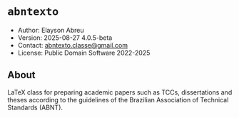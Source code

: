 # `abntexto`

- Author: Elayson Abreu
- Version: 2025-08-27 4.0.5-beta
- Contact: abntexto.classe@gmail.com
- License: Public Domain Software 2022-2025

## About

LaTeX class for preparing academic papers such as TCCs, dissertations and
theses according to the guidelines of the Brazilian Association of Technical
Standards (ABNT).

